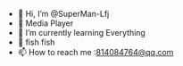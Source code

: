 - 👋 Hi, I’m @SuperMan-Lfj
- 👀 Media Player
- 🌱 I’m currently learning Everything
- 💞️ fish fish
- 📫 How to reach me :814084764@qq.com

<!---
SuperMan-Lfj/SuperMan-Lfj is a ✨ special ✨ repository because its `README.md` (this file) appears on your GitHub profile.
You can click the Preview link to take a look at your changes.
--->
